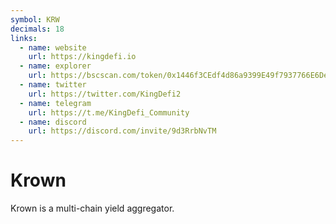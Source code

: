 ```yaml
---
symbol: KRW
decimals: 18
links:
  - name: website
    url: https://kingdefi.io
  - name: explorer
    url: https://bscscan.com/token/0x1446f3CEdf4d86a9399E49f7937766E6De2A3AAB
  - name: twitter
    url: https://twitter.com/KingDefi2
  - name: telegram
    url: https://t.me/KingDefi_Community
  - name: discord
    url: https://discord.com/invite/9d3RrbNvTM
---
```


# Krown

Krown is a multi-chain yield aggregator.
